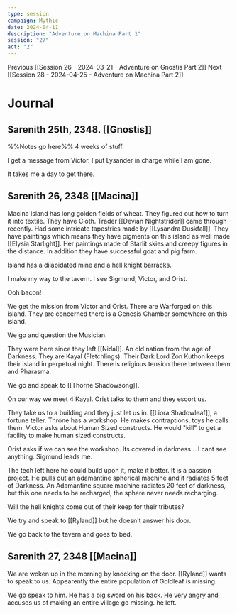 ```yaml
---
type: session
campaign: Mythic
date: 2024-04-11
description: "Adventure on Machina Part 1"
session: "27"
act: "2"
---
```

Previous [[Session 26 - 2024-03-21 - Adventure on Gnostis Part 2]]
Next [[Session 28 - 2024-04-25 - Adventure on Machina Part 2]]

# Journal
## Sarenith 25th, 2348. [[Gnostis]]
%%Notes go here%%
4 weeks of stuff.

I get a message from Victor.
I put Lysander in charge while I am gone.

It takes me a day to get there.

## Sarenith 26, 2348 [[Macina]]
Macina Island has long golden fields of wheat. They figured out how to turn it into textile. They have Cloth. Trader [[Devian Nightstrider]] came through recently. Had some intricate tapestries made by [[Lysandra Duskfall]]. They have paintings which means they have pigments on this island as well made [[Elysia Starlight]]. Her paintings made of Starlit skies and creepy figures in the distance. In addition they have successful goat and pig farm.

Island has a dilapidated mine and a hell knight barracks.

I make my way to the tavern. I see Sigmund, Victor, and Orist.

Ooh bacon!

We get the mission from Victor and Orist. There are Warforged on this island. They are concerned there is a Genesis Chamber somewhere on this island.

We go and question the Musician.

They were here since they left [[Nidal]]. An old nation from the age of Darkness. They are Kayal (Fletchlings). Their Dark Lord Zon Kuthon keeps their island in perpetual night. There is religious tension there between them and Pharasma. 

We go and speak to [[Thorne Shadowsong]].

On our way we meet 4 Kayal. Orist talks to them and they escort us.

They take us to a building and they just let us in. [[Liora Shadowleaf]], a fortune teller. Throne has a workshop. He makes contraptions, toys he calls them. Victor asks about Human Sized constructs. He would "kill" to get a facility to make human sized constructs.

Orist asks if we can see the workshop. Its covered in darkness... I cant see anything. Sigmund leads me. 

The tech left here he could build upon it, make it better. It is a passion project. He pulls out an adamantine spherical machine and it radiates 5 feet of Darkness. An Adamantine square machine radiates 20 feet of darkness, but this one needs to be recharged, the sphere never needs recharging.

Will the hell knights come out of their keep for their tributes? 

We try and speak to [[Ryland]] but he doesn't answer his door.

We go back to the tavern and goes to bed.

## Sarenith 27, 2348 [[Macina]]
We are woken up in the morning by knocking on the door. [[Ryland]] wants to speak to us. Appearently the entire population of Goldleaf is missing.

We go speak to him. He has a big sword on his back. He very angry and accuses us of making an entire village go missing. he left.

